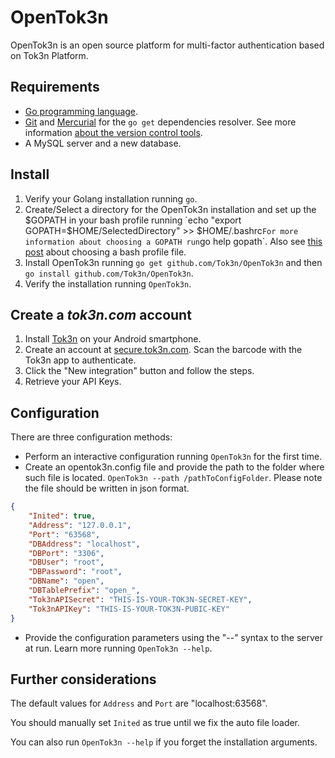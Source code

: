 OpenTok3n
=========

OpenTok3n is an open source platform for multi-factor authentication based on Tok3n Platform.

Requirements
-
* [Go programming language][1].
* [Git][2] and [Mercurial][3] for the `go get` dependencies resolver. See more information [about the version control tools][7].
* A MySQL server and a new database.

Install
-
1. Verify your Golang installation running `go`.
2. Create/Select a directory for the OpenTok3n installation and set up the $GOPATH in your bash profile running `echo "export GOPATH=$HOME/SelectedDirectory" >> $HOME/.bashrc` For more information about choosing a GOPATH run `go help gopath`. Also see [this post][6] about choosing a bash profile file.
3. Install OpenTok3n running `go get github.com/Tok3n/OpenTok3n` and then `go install github.com/Tok3n/OpenTok3n`.
4. Verify the installation running `OpenTok3n`.

Create a *tok3n.com* account
-

1. Install [Tok3n][5] on your Android smartphone.
2. Create an account at [secure.tok3n.com][4]. Scan the barcode with the Tok3n app to authenticate.
3. Click the "New integration" button and follow the steps.
4. Retrieve your API Keys.


Configuration
-
There are three configuration methods:

* Perform an interactive configuration running `OpenTok3n` for the first time.
* Create an opentok3n.config file and provide the path to the folder where such file is located. `OpenTok3n --path /pathToConfigFolder`. Please note the file should be written in json format.

```json
{
	"Inited": true,
	"Address": "127.0.0.1",
	"Port": "63568",
	"DBAddress": "localhost",
	"DBPort": "3306",
	"DBUser": "root",
	"DBPassword": "root",
	"DBName": "open",
	"DBTablePrefix": "open_",
	"Tok3nAPISecret": "THIS-IS-YOUR-TOK3N-SECRET-KEY",
	"Tok3nAPIKey": "THIS-IS-YOUR-TOK3N-PUBIC-KEY"
}
```

* Provide the configuration parameters using the "--" syntax to the server at run. Learn more running `OpenTok3n --help`.

Further considerations
-

The default values for `Address` and `Port` are "localhost:63568".

You should manually set `Inited` as true until we fix the auto file loader.

You can also run `OpenTok3n --help` if you forget the installation arguments.

[1]: http://golang.org/doc/install
[2]: http://git-scm.com/book/en/Getting-Started-Installing-Git
[3]: http://mercurial.selenic.com/wiki/Download
[4]: http://secure.tok3n.com
[5]: https://play.google.com/store/apps/details?id=com.secureyourself.with.tok3n
[6]: http://www.joshstaiger.org/archives/2005/07/bash_profile_vs.html
[7]: https://code.google.com/p/go-wiki/wiki/GoGetTools